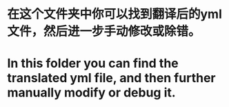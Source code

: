 # 在这个文件夹中你可以找到翻译后的yml文件，然后进一步手动修改或除错。

# In this folder you can find the translated yml file, and then further manually modify or debug it.
